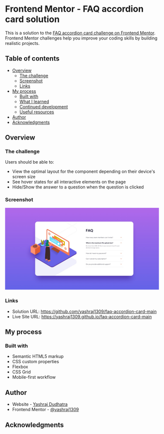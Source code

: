 # Frontend Mentor - FAQ accordion card solution

This is a solution to the [FAQ accordion card challenge on Frontend Mentor](https://www.frontendmentor.io/challenges/faq-accordion-card-XlyjD0Oam). Frontend Mentor challenges help you improve your coding skills by building realistic projects. 

## Table of contents

- [Overview](#overview)
  - [The challenge](#the-challenge)
  - [Screenshot](#screenshot)
  - [Links](#links)
- [My process](#my-process)
  - [Built with](#built-with)
  - [What I learned](#what-i-learned)
  - [Continued development](#continued-development)
  - [Useful resources](#useful-resources)
- [Author](#author)
- [Acknowledgments](#acknowledgments)

## Overview

### The challenge

Users should be able to:

- View the optimal layout for the component depending on their device's screen size
- See hover states for all interactive elements on the page
- Hide/Show the answer to a question when the question is clicked

### Screenshot

![](./design/desktop-design.jpg)


### Links

- Solution URL: https://github.com/yashraj1309/faq-accordion-card-main
- Live Site URL: https://yashraj1309.github.io/faq-accordion-card-main

## My process

### Built with

- Semantic HTML5 markup
- CSS custom properties
- Flexbox
- CSS Grid
- Mobile-first workflow

## Author

- Website - [Yashraj Dudhatra](https://yashraj1309.github.io/My-Digital-Portfolio/)
- Frontend Mentor - [@yashraj1309](https://www.frontendmentor.io/profile/yashraj1309)


## Acknowledgments
